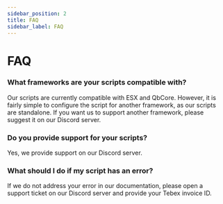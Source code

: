 ```yaml
---
sidebar_position: 2
title: FAQ
sidebar_label: FAQ
---
```


# FAQ

### What frameworks are your scripts compatible with?
Our scripts are currently compatible with ESX and QbCore. However, it is fairly simple to configure the script for another framework, as our scripts are standalone. If you want us to support another framework, please suggest it on our Discord server.

### Do you provide support for your scripts?
Yes, we provide support on our Discord server.

### What should I do if my script has an error?
If we do not address your error in our documentation, please open a support ticket on our Discord server and provide your Tebex invoice ID.
